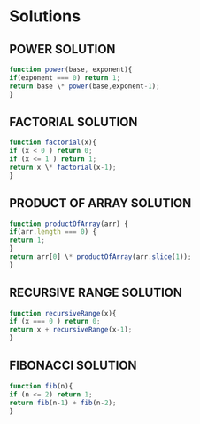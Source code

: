 # Solutions

## POWER SOLUTION

```js
function power(base, exponent){
if(exponent === 0) return 1;
return base \* power(base,exponent-1);
}
```

## FACTORIAL SOLUTION

```js
function factorial(x){
if (x < 0 ) return 0;
if (x <= 1 ) return 1;
return x \* factorial(x-1);
}
```

## PRODUCT OF ARRAY SOLUTION

```js
function productOfArray(arr) {
if(arr.length === 0) {
return 1;
}
return arr[0] \* productOfArray(arr.slice(1));
}
```

## RECURSIVE RANGE SOLUTION

```js
function recursiveRange(x){
if (x === 0 ) return 0;
return x + recursiveRange(x-1);
}
```

## FIBONACCI SOLUTION

```js
function fib(n){
if (n <= 2) return 1;
return fib(n-1) + fib(n-2);
}
```
